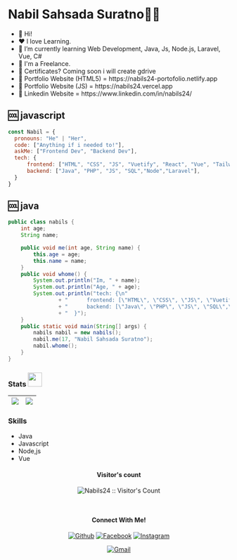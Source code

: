 <p align="center">
  <h1>Nabil Sahsada Suratno🖐🏼</h1>
</p>

<ul>
  <li>👋 Hi!</li>
  <li>❤️ I love Learning.</li>
  <li>🌱 I’m currently learning Web Development, Java, Js, Node.js, Laravel, Vue, C#</li>
  <li>💼 I'm a Freelance.</li>
  <li>📑 Certificates? Coming soon i will create gdrive</li>
  <li>🧐 Portfolio Website (HTML5) = https://nabils24-portofolio.netlify.app </li>
   <li>🧐 Portfolio Website (JS) = https://nabils24.vercel.app </li>
  <li>🧐 Linkedin Website = https://www.linkedin.com/in/nabils24/ </li>
</ul>

## 🆒 javascript
```javascript
const Nabil = {
  pronouns: "He" | "Her",
  code: ["Anything if i needed to!"],
  askMe: ["Frontend Dev", "Backend Dev"],
  tech: {
      frontend: ["HTML", "CSS", "JS", "Vuetify", "React", "Vue", "Tailwind"],
      backend: ["Java", "PHP", "JS", "SQL","Node","Laravel"],
  }
}
```
## 🆒 java
```java
public class nabils {
    int age;
    String name;

    public void me(int age, String name) {
        this.age = age;
        this.name = name;
    }
    public void whome() {
        System.out.println("Im, " + name);
        System.out.println("Age, " + age);
        System.out.println("tech: {\n"
                + "      frontend: [\"HTML\", \"CSS\", \"JS\", \"Vuetify\", \"React\", \"Vue\", \"Tailwind\"],\n"
                + "      backend: [\"Java\", \"PHP\", \"JS\", \"SQL\",\"Node\",\"Laravel\"],\n"
                + "  }");
    }
    public static void main(String[] args) {
        nabils nabil = new nabils();
        nabil.me(17, "Nabil Sahsada Suratno");
        nabil.whome();
    }
}
```




### Stats <img src="https://media1.giphy.com/media/lOfpvYQoiJW03vpJhP/giphy.gif?cid=ecf05e47v0jjnwtk5px6cb5q6tbvbi8v246qnhnar0kwk88z&rid=giphy.gif&ct=g" width="32" height="32">

<img src="https://github-readme-stats.vercel.app/api?username=nabils24&theme=react&show_icons=true)">|<img src="https://github-readme-streak-stats.herokuapp.com/?user=nabils24&theme=react"/>
|---|---|

### Skills
<ul>
  <li>Java</li>
  <li>Javascript</li>
  <li>Node,js</li>
  <li>Vue</li>
</ul>

<h4 align="center">Visitor's count</h4>
<p align="center"><img src="https://profile-counter.glitch.me/{nabils24}/count.svg" alt="Nabils24 :: Visitor's Count" /></p>
<br/>


<h4 align="center">Connect With Me!</h4>
<p align="center">
  <a href="https://github.com/nabils24"><img alt="Github" title="nabils24's Github" src="https://img.shields.io/badge/GitHub-100000?style=for-the-badge&logo=github&logoColor=white"></a>
  <a href="https://facebook.com/nabilsahsadasuratno"><img alt="Facebook" title="Nabils24's FB" src="https://img.shields.io/badge/Facebook-1877F2?style=for-the-badge&logo=facebook&logoColor=white"></a>
  <a href="https://www.instagram.com/nabilss24/"><img alt="Instagram" title="Nabil's Instagram" src="https://img.shields.io/badge/Instagram-E4405F?style=for-the-badge&logo=instagram&logoColor=white"></a>
 </p>
 <p align="center">
  <a href="mailto:nabilsahsadacode@gmail.com"><img alt="Gmail" title="Nabil Sahsada Gmail" src="https://img.shields.io/badge/Gmail-D14836?style=for-the-badge&logo=gmail&logoColor=white"></a>
</p>
